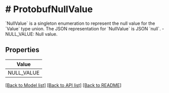 # # ProtobufNullValue
&#x60;NullValue&#x60; is a singleton enumeration to represent the null value for the &#x60;Value&#x60; type union.   The JSON representation for &#x60;NullValue&#x60; is JSON &#x60;null&#x60;.   - NULL_VALUE: Null value.

## Properties 



| Value |
------------ | 
NULL_VALUE|&quot;NULL_VALUE&quot;

[[Back to Model list]](../../README.md#models) [[Back to API list]](../../README.md#endpoints) [[Back to README]](../../README.md)

